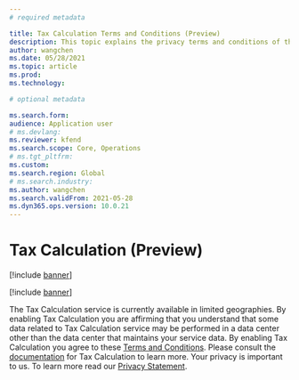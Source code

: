 ```yaml
---
# required metadata

title: Tax Calculation Terms and Conditions (Preview)
description: This topic explains the privacy terms and conditions of the Tax Calculation capability.
author: wangchen
ms.date: 05/28/2021
ms.topic: article
ms.prod: 
ms.technology: 

# optional metadata

ms.search.form:
audience: Application user
# ms.devlang: 
ms.reviewer: kfend
ms.search.scope: Core, Operations
# ms.tgt_pltfrm: 
ms.custom: 
ms.search.region: Global
# ms.search.industry: 
ms.author: wangchen
ms.search.validFrom: 2021-05-28
ms.dyn365.ops.version: 10.0.21
---
```


# Tax Calculation (Preview)

[!include [banner](../includes/banner.md)]

[!include [banner](../includes/preview-banner.md)]

The Tax Calculation service is currently available in limited geographies. By enabling Tax Calculation you are affirming that you understand that some data related to Tax Calculation service may be performed in a data center other than the data center that maintains your service data. By enabling Tax Calculation you agree to these [Terms and Conditions](https://docs.microsoft.com/en-us/dynamics365/fin-ops-core/fin-ops/get-started/public-preview-terms "Terms and Conditions"). Please consult the [documentation](https://docs.microsoft.com/en-us/dynamics365/finance/localizations/global-tax-calcuation-service-overview?toc=/dynamics365/finance/toc.json#availability "documentation") for Tax Calculation to learn more. Your privacy is important to us. To learn more read our [Privacy Statement](https://go.microsoft.com/fwlink/?LinkId=521839 "Privacy Statement").



